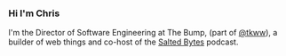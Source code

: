 ### Hi I'm Chris

I'm the Director of Software Engineering at The Bump, (part of [@tkww](https://github.com/tkww)), a builder of web things and co-host of the [Salted Bytes](https://saltedbytes.rocks/) podcast.
